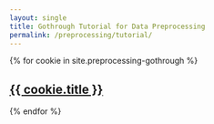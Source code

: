 ```yaml
---
layout: single
title: Gothrough Tutorial for Data Preprocessing
permalink: /preprocessing/tutorial/
---
```



{% for cookie in site.preprocessing-gothrough %}
  <div class="cookie">
    <h2><a href="{{ cookie.url }}">{{ cookie.title }}</a></h2>
  </div>
{% endfor %}
